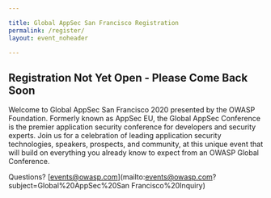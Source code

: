 ```yaml
---

title: Global AppSec San Francisco Registration
permalink: /register/
layout: event_noheader

---
```


## Registration Not Yet Open - Please Come Back Soon

Welcome to Global AppSec San Francisco 2020 presented by the OWASP Foundation. Formerly known as AppSec EU, the Global AppSec Conference is the premier application security conference for developers and security experts. Join us for a celebration of leading application security technologies, speakers, prospects, and community, at this unique event that will build on everything you already know to expect from an OWASP Global Conference.

<!--
{% include registration_form.md primary_color="#0079a7" %}
-->
Questions? [events@owasp.com](mailto:events@owasp.com?subject=Global%20AppSec%20San Francisco%20Inquiry)
